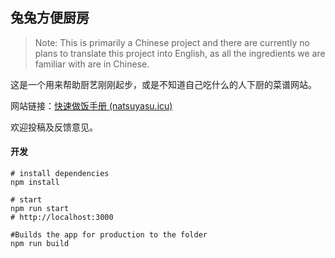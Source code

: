 ## **兔兔方便厨房**

> Note: This is primarily a Chinese project and there are currently no plans to translate this project into English, as all the ingredients we are familiar with are in Chinese.

这是一个用来帮助厨艺刚刚起步，或是不知道自己吃什么的人下厨的菜谱网站。

网站链接：[快速做饭手册 (natsuyasu.icu)](https://www.natsuyasu.icu/)

欢迎投稿及反馈意见。



#### 开发

```
# install dependencies
npm install

# start
npm run start
# http://localhost:3000

#Builds the app for production to the folder
npm run build
```
